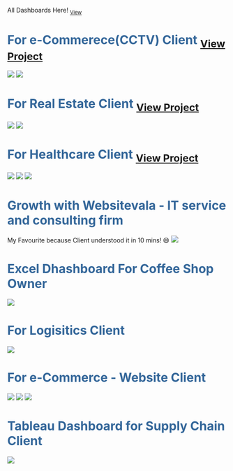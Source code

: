 All Dashboards Here! <sub>[View](https://shaguftapathan.github.io/Dashboards/)</sub>

# <span style="color:#336699;">For e-Commerece(CCTV) Client</span> <sub>[View Project](https://shaguftapathan.github.io/PowerBI_Dashboard_e-Commerce_Client/)</sub>
![](/Images/cctv-1.png)
![](/Images/cctv-2.png)

# <span style="color:#336699;">For Real Estate Client</span> <sub>[View Project](https://shaguftapathan.github.io/PowerBI_Dashboard_Real_Estate/)</sub>
![](/Images/real_est_1.png)
![](/Images/real_est_2.png)


# <span style="color:#336699;">For Healthcare Client</span> <sub>[View Project](https://shaguftapathan.github.io/PowerBI_Dashboard_Healthcare_Client/)</sub>
![](/Images/E-motion-1.png)
![](/Images/E-motion-2.png)
![](/Images/E-motion-3.png)

# <span style="color:#336699;">Growth with Websitevala - IT service and consulting firm</span>  
My Favourite because Client understood it in 10 mins! 😄
![](/Images/Websitevala.png)

# <span style="color:#336699;">Excel Dhashboard For Coffee Shop Owner</span>
![](/Images/CoffeeShop_Sales_Dashboard_Excel.png)

# <span style="color:#336699;">For Logisitics Client</span>
![](/Images/logistics.png)

# <span style="color:#336699;">For e-Commerce - Website Client</span>
![](/Images/Marketing_1.png)
![](/Images/Marketing_2.png)
![](/Images/Marketing_3.png)

# <span style="color:#336699;">Tableau Dashboard for Supply Chain Client</span>
![](/Images/Tableau_Sales.png)


